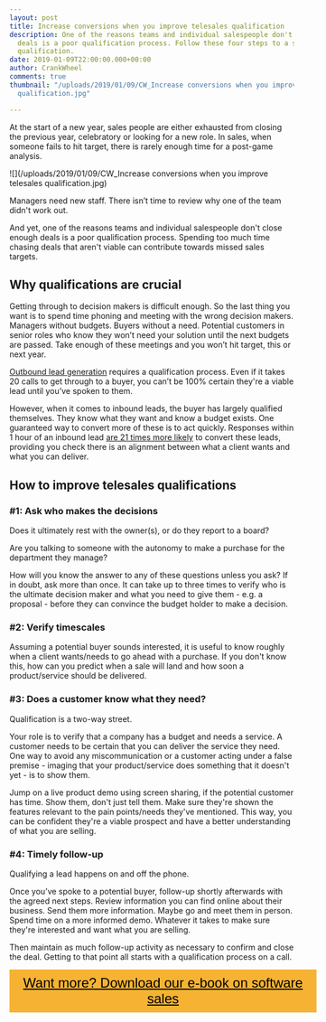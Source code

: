 ```yaml
---
layout: post
title: Increase conversions when you improve telesales qualification
description: One of the reasons teams and individual salespeople don't close enough
  deals is a poor qualification process. Follow these four steps to a successful sales
  qualification.
date: 2019-01-09T22:00:00.000+00:00
author: CrankWheel
comments: true
thumbnail: "/uploads/2019/01/09/CW_Increase conversions when you improve telesales
  qualification.jpg"

---
```

At the start of a new year, sales people are either exhausted from closing the previous year, celebratory or looking for a new role. In sales, when someone fails to hit target, there is rarely enough time for a post-game analysis.

![](/uploads/2019/01/09/CW_Increase conversions when you improve telesales qualification.jpg)

Managers need new staff. There isn’t time to review why one of the team didn't work out.

And yet, one of the reasons teams and individual salespeople don't close enough deals is a poor qualification process. Spending too much time chasing deals that aren't viable can contribute towards missed sales targets.

## Why qualifications are crucial

Getting through to decision makers is difficult enough. So the last thing you want is to spend time phoning and meeting with the wrong decision makers. Managers without budgets. Buyers without a need. Potential customers in senior roles who know they won’t need your solution until the next budgets are passed. Take enough of these meetings and you won’t hit target, this or next year.

[Outbound lead generation](https://crankwheel.com/everything-you-need-to-know-about-outbound-lead-generation/) requires a qualification process. Even if it takes 20 calls to get through to a buyer, you can’t be 100% certain they're a viable lead until you’ve spoken to them.

However, when it comes to inbound leads, the buyer has largely qualified themselves. They know what they want and know a budget exists. One guaranteed way to convert more of these is to act quickly. Responses within 1 hour of an inbound lead [are 21 times more likely](http://www.leadresponsemanagement.org/lrm_survey) to convert these leads, providing you check there is an alignment between what a client wants and what you can deliver.

## How to improve telesales qualifications

### #1: Ask who makes the decisions

Does it ultimately rest with the owner(s), or do they report to a board?

Are you talking to someone with the autonomy to make a purchase for the department they manage?

How will you know the answer to any of these questions unless you ask? If in doubt, ask more than once. It can take up to three times to verify who is the ultimate decision maker and what you need to give them - e.g. a proposal - before they can convince the budget holder to make a decision.

### #2: Verify timescales

Assuming a potential buyer sounds interested, it is useful to know roughly when a client wants/needs to go ahead with a purchase. If you don't know this, how can you predict when a sale will land and how soon a product/service should be delivered.

### #3: Does a customer know what they need?

Qualification is a two-way street.

Your role is to verify that a company has a budget and needs a service. A customer needs to be certain that you can deliver the service they need. One way to avoid any miscommunication or a customer acting under a false premise - imaging that your product/service does something that it doesn't yet - is to show them.

Jump on a live product demo using screen sharing, if the potential customer has time. Show them, don't just tell them. Make sure they're shown the features relevant to the pain points/needs they've mentioned. This way, you can be confident they're a viable prospect and have a better understanding of what you are selling.

### #4: Timely follow-up

Qualifying a lead happens on and off the phone.

Once you’ve spoke to a potential buyer, follow-up shortly afterwards with the agreed next steps. Review information you can find online about their business. Send them more information. Maybe go and meet them in person. Spend time on a more informed demo. Whatever it takes to make sure they're interested and want what you are selling.

Then maintain as much follow-up activity as necessary to confirm and close the deal. Getting to that point all starts with a qualification process on a call.

<style> .btn-signup { padding-top: 11px !important; border-radius: 0px !important; background-color: #f6b333; text-align: center; padding: 10px 20px !important; border: 0px !important; width: 100%; margin-bottom: 20px; } .btn-signup a { color: black !important; font-family: 'Titillium Web', sans-serif; font-size: 24px !important; font-weight: normal !important; } </style>

<div class="btn-signup"><a style="cursor: pointer;" href="/sign-up-to-download">Want more? Download our e-book on software sales</a></div>